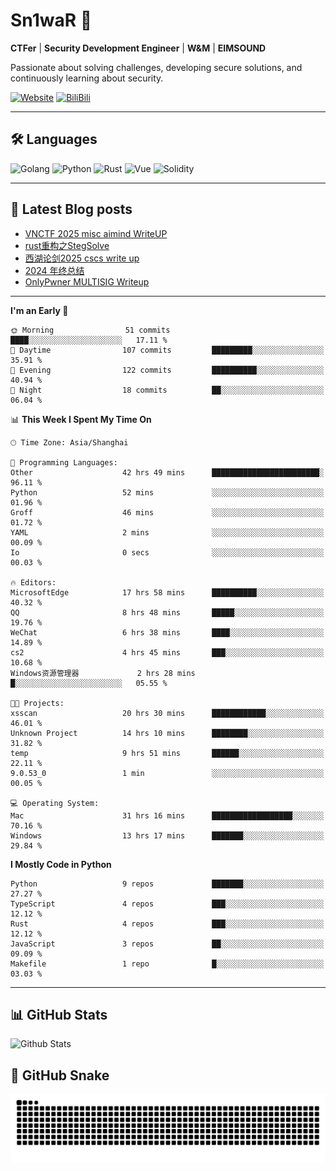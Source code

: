 # Sn1waR 👋

**CTFer** | **Security Development Engineer** | **W&M** | **EIMSOUND**

Passionate about solving challenges, developing secure solutions, and continuously learning about security.

[![Website](https://img.shields.io/website?url=https%3A%2F%2Fwww.snowywar.top)](https://www.snowywar.top) 
[![BiliBili](https://img.shields.io/badge/BiliBili-哔哩哔哩-00A1D6?style=flat&logo=bilibili&logoColor=white)](https://space.bilibili.com/8389161)  

---

## 🛠️ Languages
![Golang](https://img.shields.io/badge/-Golang-00ADD8?style=flat&logo=go&logoColor=white)
![Python](https://img.shields.io/badge/-Python-3776AB?style=flat&logo=python&logoColor=white)
![Rust](https://img.shields.io/badge/-Rust-000000?style=flat&logo=rust&logoColor=white)
![Vue](https://img.shields.io/badge/-Vue.js-4FC08D?style=flat&logo=vue.js&logoColor=white)
![Solidity](https://img.shields.io/badge/-Solidity-363636?style=flat&logo=solidity&logoColor=white)

---
## 📖 Latest Blog posts
<!-- BLOG-POST-LIST:START -->
- [VNCTF 2025 misc aimind WriteUP](https://www.snowywar.top/4546.html)
- [rust重构之StegSolve](https://www.snowywar.top/4541.html)
- [西湖论剑2025 cscs write up](https://www.snowywar.top/4527.html)
- [2024 年终总结](https://www.snowywar.top/4525.html)
- [OnlyPwner MULTISIG Writeup](https://www.snowywar.top/4507.html)
<!-- BLOG-POST-LIST:END -->
---
<!--START_SECTION:waka-->
**I'm an Early 🐤** 

```text
🌞 Morning                51 commits          ████░░░░░░░░░░░░░░░░░░░░░   17.11 % 
🌆 Daytime                107 commits         █████████░░░░░░░░░░░░░░░░   35.91 % 
🌃 Evening                122 commits         ██████████░░░░░░░░░░░░░░░   40.94 % 
🌙 Night                  18 commits          ██░░░░░░░░░░░░░░░░░░░░░░░   06.04 % 
```


📊 **This Week I Spent My Time On** 

```text
🕑︎ Time Zone: Asia/Shanghai

💬 Programming Languages: 
Other                    42 hrs 49 mins      ████████████████████████░   96.11 % 
Python                   52 mins             ░░░░░░░░░░░░░░░░░░░░░░░░░   01.96 % 
Groff                    46 mins             ░░░░░░░░░░░░░░░░░░░░░░░░░   01.72 % 
YAML                     2 mins              ░░░░░░░░░░░░░░░░░░░░░░░░░   00.09 % 
Io                       0 secs              ░░░░░░░░░░░░░░░░░░░░░░░░░   00.03 % 

🔥 Editors: 
MicrosoftEdge            17 hrs 58 mins      ██████████░░░░░░░░░░░░░░░   40.32 % 
QQ                       8 hrs 48 mins       █████░░░░░░░░░░░░░░░░░░░░   19.76 % 
WeChat                   6 hrs 38 mins       ████░░░░░░░░░░░░░░░░░░░░░   14.89 % 
cs2                      4 hrs 45 mins       ███░░░░░░░░░░░░░░░░░░░░░░   10.68 % 
Windows资源管理器             2 hrs 28 mins       █░░░░░░░░░░░░░░░░░░░░░░░░   05.55 % 

🐱‍💻 Projects: 
xsscan                   20 hrs 30 mins      ████████████░░░░░░░░░░░░░   46.01 % 
Unknown Project          14 hrs 10 mins      ████████░░░░░░░░░░░░░░░░░   31.82 % 
temp                     9 hrs 51 mins       ██████░░░░░░░░░░░░░░░░░░░   22.11 % 
9.0.53_0                 1 min               ░░░░░░░░░░░░░░░░░░░░░░░░░   00.05 % 

💻 Operating System: 
Mac                      31 hrs 16 mins      ██████████████████░░░░░░░   70.16 % 
Windows                  13 hrs 17 mins      ███████░░░░░░░░░░░░░░░░░░   29.84 % 
```

**I Mostly Code in Python** 

```text
Python                   9 repos             ███████░░░░░░░░░░░░░░░░░░   27.27 % 
TypeScript               4 repos             ███░░░░░░░░░░░░░░░░░░░░░░   12.12 % 
Rust                     4 repos             ███░░░░░░░░░░░░░░░░░░░░░░   12.12 % 
JavaScript               3 repos             ██░░░░░░░░░░░░░░░░░░░░░░░   09.09 % 
Makefile                 1 repo              █░░░░░░░░░░░░░░░░░░░░░░░░   03.03 % 
```




<!--END_SECTION:waka-->
---

## 📊 GitHub Stats
![Github Stats](https://github-readme-stats.vercel.app/api?username=jiayuqi7813&show_icons=true&theme=radical)

## 🐍 GitHub Snake
<picture>
  <source media="(prefers-color-scheme: dark)" srcset="https://raw.githubusercontent.com/jiayuqi7813/jiayuqi7813/output/github-contribution-grid-snake-dark.svg">
  <source media="(prefers-color-scheme: light)" srcset="https://raw.githubusercontent.com/jiayuqi7813/jiayuqi7813/output/github-contribution-grid-snake.svg">
  <img alt="github contribution grid snake animation" src="https://raw.githubusercontent.com/jiayuqi7813/jiayuqi7813/output/github-contribution-grid-snake.svg">
</picture>

